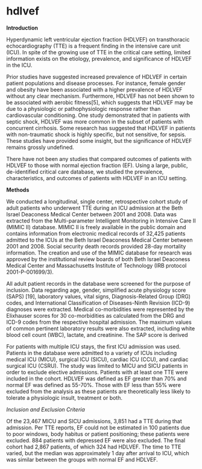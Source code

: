 hdlvef
======

**Introduction** 

Hyperdynamic left ventricular ejection fraction (HDLVEF) on transthoracic echocardiography (TTE) is a frequent finding in the intensive care unit (ICU).  In spite of the growing use of TTE in the critical care setting, limited information exists on the etiology, prevalence, and significance of HDLVEF in the ICU. 

Prior studies have suggested increased prevalence of HDLVEF in certain patient populations and disease processes. For instance, female gender and obesity have been associated with a higher prevalence of HDLVEF without any clear mechanism. Furthermore, HDLVEF has not been shown to be associated with aerobic fitness[5], which suggests that HDLVEF may be due to a physiologic or pathophysiologic response rather than cardiovascular conditioning. One study demonstrated that in patients with septic shock, HDLVEF was more common in the subset of patients with concurrent cirrhosis. Some research has suggested that HDLVEF in patients with non-traumatic shock is highly specific, but not sensitive, for sepsis. These studies have provided some insight, but the significance of HDLVEF remains grossly undefined.

There have not been any studies that compared outcomes of patients with HDLVEF to those with normal ejection fraction (EF). Using a large, public, de-identified critical care database, we studied the prevalence, characteristics, and outcomes of patients with HDLVEF in an ICU setting.  

**Methods** 

We conducted a longitudinal, single center, retrospective cohort study of adult patients who underwent TTE during an ICU admission at the Beth Israel Deaconess Medical Center between 2001 and 2008. Data was extracted from the Multi-parameter Intelligent Monitoring in Intensive Care II (MIMIC II) database. MIMIC II is freely available in the public domain and contains information from electronic medical records of 32,425 patients admitted to the ICUs at the Beth Israel Deaconess Medical Center between 2001 and 2008. Social security death records provided 28-day mortality information. The creation and use of the MIMIC database for research was approved by the institutional review boards of both Beth Israel Deaconess Medical Center and Massachusetts Institute of Technology (IRB protocol 2001-P-001699/3).

All adult patient records in the database were screened for the purpose of inclusion. Data regarding age, gender, simplified acute physiology score (SAPS) [19], laboratory values, vital signs, Diagnosis-Related Group (DRG) codes, and International Classification of Diseases-Ninth Revision (ICD-9) diagnoses were extracted. Medical co-morbidities were represented by the Elixhauser scores for 30 co-morbidities as calculated from the DRG and ICD-9 codes from the respective hospital admission. The maximum values of common pertinent laboratory results were also extracted, including white blood cell count (WBC), lactate, and creatinine.  The SAP score is derived

For patients with multiple ICU stays, the first ICU admission was used. Patients in the database were admitted to a variety of ICUs including medical ICU (MICU), surgical ICU (SICU), cardiac ICU (CCU), and cardiac surgical ICU (CSRU). The study was limited to MICU and SICU patients in order to exclude elective admissions. Patients with at least one TTE were included in the cohort. HDLVEF was defined as EF greater than 70% and normal EF was defined as 55-70%. Those with EF less than 55% were excluded from the analysis as these patients are theoretically less likely to tolerate a physiologic insult, treatment or both. 

*Inclusion and Exclusion Criteria*

Of the 23,467 MICU and SICU admissions, 3,851 had a TTE during that admission. Per TTE reports, EF could not be estimated in 100 patients due to poor windows, body habitus or patient positioning; these patients were excluded. 884 patients with depressed EF were also excluded. The final cohort had 2,867 patients, of which 324 had HDLVEF. The time to TTE varied, but the median was approximately 1 day after arrival to ICU, which was similar between the groups with normal EF and HDLVEF.

